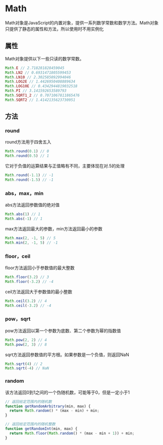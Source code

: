 # Math

Math对象是JavaScript的内置对象，提供一系列数学常数和数学方法。Math对象只提供了静态的属性和方法，所以使用时不用实例化

## 属性

Math对象提供以下一些只读的数学常数。

```js
Math.E // 2.718281828459045
Math.LN2 // 0.6931471805599453
Math.LN10 // 2.302585092994046
Math.LOG2E // 1.4426950408889634
Math.LOG10E // 0.4342944819032518
Math.PI // 3.141592653589793
Math.SQRT1_2 // 0.7071067811865476
Math.SQRT2 // 1.4142135623730951
```

## 方法

### round

round方法用于四舍五入

```js
Math.round(0.1) // 0
Math.round(0.5) // 1
```

它对于负值的运算结果与正值略有不同，主要体现在对.5的处理

```js
Math.round(-1.1) // -1
Math.round(-1.5) // -1
```

### abs，max，min

abs方法返回参数值的绝对值

```js
Math.abs(1) // 1
Math.abs(-1) // 1
```

max方法返回最大的参数，min方法返回最小的参数

```js
Math.max(2, -1, 5) // 5
Math.min(2, -1, 5) // -1
```

### floor，ceil

floor方法返回小于参数值的最大整数

```js
Math.floor(3.2) // 3
Math.floor(-3.2) // -4
```

ceil方法返回大于参数值的最小整数

```js
Math.ceil(3.2) // 4
Math.ceil(-3.2) // -4
```

### pow，sqrt

pow方法返回以第一个参数为底数、第二个参数为幂的指数值

```js
Math.pow(2, 2) // 4
Math.pow(2, 3) // 8
```

sqrt方法返回参数值的平方根。如果参数是一个负值，则返回NaN

```js
Math.sqrt(4) // 2
Math.sqrt(-4) // NaN
```

### random

该方法返回0到1之间的一个伪随机数，可能等于0，但是一定小于1

```js
// 返回给定范围内的随机数
function getRandomArbitrary(min, max) {
  return Math.random() * (max - min) + min;
}

// 返回给定范围内的随机整数
function getRandomInt(min, max) {
  return Math.floor(Math.random() * (max - min + 1)) + min;
}
```
